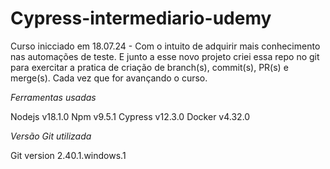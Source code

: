 # Cypress-intermediario-udemy

Curso inicciado em 18.07.24 - Com o intuito de adquirir mais conhecimento nas automações de teste.
E junto a esse novo projeto criei essa repo no git para exercitar a pratica de criação de branch(s), commit(s), PR(s) e merge(s). Cada vez que for avançando o curso.

*Ferramentas usadas*

Nodejs v18.1.0
Npm v9.5.1
Cypress v12.3.0
Docker v4.32.0

*Versão Git utilizada*

Git version 2.40.1.windows.1



